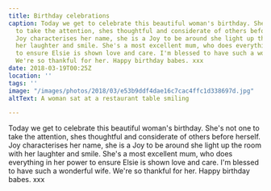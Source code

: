 ```yaml
---
title: Birthday celebrations
caption: Today we get to celebrate this beautiful woman's birthday. She's not one
  to take the attention, shes thoughtful and considerate of others before herself.
  Joy characterises her name, she is a Joy to be around she light up the room with
  her laughter and smile. She's a most excellent mum, who does everything in her power
  to ensure Elsie is shown love and care. I'm blessed to have such a wonderful wife.
  We're so thankful for her. Happy birthday babes. xxx
date: 2018-03-19T00:25Z
location: ''
tags: ''
image: "/images/photos/2018/03/e53b9ddf4dae16c7cac4ffc1d338697d.jpg"
altText: A woman sat at a restaurant table smiling

---
```

Today we get to celebrate this beautiful woman's birthday. She's not one to take the attention, shes thoughtful and considerate of others before herself. Joy characterises her name, she is a Joy to be around she light up the room with her laughter and smile. She's a most excellent mum, who does everything in her power to ensure Elsie is shown love and care. I'm blessed to have such a wonderful wife. We're so thankful for her. Happy birthday babes. xxx